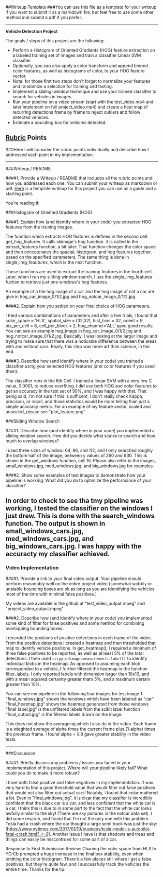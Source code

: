 ##Writeup Template
###You can use this file as a template for your writeup if you want to submit it as a markdown file, but feel free to use some other method and submit a pdf if you prefer.

---

**Vehicle Detection Project**

The goals / steps of this project are the following:

* Perform a Histogram of Oriented Gradients (HOG) feature extraction on a labeled training set of images and train a classifier Linear SVM classifier
* Optionally, you can also apply a color transform and append binned color features, as well as histograms of color, to your HOG feature vector. 
* Note: for those first two steps don't forget to normalize your features and randomize a selection for training and testing.
* Implement a sliding-window technique and use your trained classifier to search for vehicles in images.
* Run your pipeline on a video stream (start with the test_video.mp4 and later implement on full project_video.mp4) and create a heat map of recurring detections frame by frame to reject outliers and follow detected vehicles.
* Estimate a bounding box for vehicles detected.

## [Rubric](https://review.udacity.com/#!/rubrics/513/view) Points
###Here I will consider the rubric points individually and describe how I addressed each point in my implementation.  

---
###Writeup / README

####1. Provide a Writeup / README that includes all the rubric points and how you addressed each one.  You can submit your writeup as markdown or pdf.  [Here](https://github.com/udacity/CarND-Vehicle-Detection/blob/master/writeup_template.md) is a template writeup for this project you can use as a guide and a starting point.  

You're reading it!

###Histogram of Oriented Gradients (HOG)

####1. Explain how (and identify where in your code) you extracted HOG features from the training images.

The function which extracts HOG features is defined in the second cell: get_hog_features. It calls skimage's hog function. It is called in the extract_features function, a bit later. That function changes the color space and then concatenates the spacial, histogram, and hog features together, based on the specified parameters. The same thing is done in single_img_feautures, which is the next function. 

Those functions are used to extract the training features in the fourth cell. Later, when I run my sliding window search, I use the single_img_features fuction to retrieve just one windows's hog features.

An example of a the hog image of a car and the hog image of not a car are give in hog_car_image_0/1/2.jpg and hog_notcar_image_0/1/2.jpg

####2. Explain how you settled on your final choice of HOG parameters.

I tried various combinations of parameters and after a few trials, I found that color_space = 'HLS', spatial_size = (32,32), hist_bins = 32, orient = 9, pix_per_cell = 8, cell_per_block = 2, hog_channel='ALL' gave good results. You can see an example hog_image in hog_car_image_0/1/2.jpg and hog_notcar_image_0/1/2.jpg. Basically, I was looking at the larger image and trying to make sure that there was a noticable difference between the areas with and without cars. Really, this step was more art than science, in the end.

####3. Describe how (and identify where in your code) you trained a classifier using your selected HOG features (and color features if you used them).

The classifier runs in the 6th Cell. I trained a linear SVM with a very low C value, 0.0001, to reduce overfiting. I did use both HOG and color features to get an accuracy in the test set of 99%, and I was happy with that. That being said, I'm not sure if this is sufficent; I don't really check Kappa, precision, or recall, and those statistics would be more telling than just a simple accuracy metric. For an example of my feature vector, scaled and unscaled, please see "plot_feature.png"



###Sliding Window Search

####1. Describe how (and identify where in your code) you implemented a sliding window search.  How did you decide what scales to search and how much to overlap windows?

I used three sizes of window: 64, 96, and 112, and I only searched roughly the bottom half of the image, between y values of 360 and 630. This is shown in the get_windows function, cell 16. Please also refer to the images, small_windows.jpg, med_windows.jpg, and big_windows.jpg for examples. 

####2. Show some examples of test images to demonstrate how your pipeline is working.  What did you do to optimize the performance of your classifier?

In order to check to see tha tmy pipeline was working, I tested the classifier on the windows I just drew. This is done with the search_windows function. The output is shown in small_windows_cars.jpg, med_windows_cars.jpg, and big_windows_cars.jpg. I was happy with the accuracty my classifier achieved.
---

### Video Implementation

####1. Provide a link to your final video output.  Your pipeline should perform reasonably well on the entire project video (somewhat wobbly or unstable bounding boxes are ok as long as you are identifying the vehicles most of the time with minimal false positives.)

My videos are available in the github at "test_video_output.mpeg" and "project_video_output.mpeg"

####2. Describe how (and identify where in your code) you implemented some kind of filter for false positives and some method for combining overlapping bounding boxes.

I recorded the positions of positive detections in each frame of the video.  From the positive detections I created a heatmap and then thresholded that map to identify vehicle positions. In get_heatmap(), I required a minimum of three false positives to be reported, as well as at least 5% of the total detections. I then used `scipy.ndimage.measurements.label()` to identify individual blobs in the heatmap. As opposed to assuming each blob corresponded to a vehicle, I further filtered the heatmap in the function filter_labels. I only reported labels with dimension larger than 10x10, and with a mean squared certainty greater thatn 5%, and a maximum certain greater than 10%.

You can see my pipeline in the following four images for test image 1:
"final_windows.jpg" shows the windows which have been labeled as "car"
"final_heatmap.jpg" shows the heatmap generated from those windows
"final_label.jpg" is the unfiltered labels from the scikit label function
"final_output.jpg" is the filtered labels drawn on the image.

This does not show the averageing which I also do in the video. Each frame is a wieghted average of alpha times the current frame plus (1-alpha) times the previous frame. I found alpha = 0.8 gave greater stability in the video tests.


---

###Discussion

####1. Briefly discuss any problems / issues you faced in your implementation of this project.  Where will your pipeline likely fail?  What could you do to make it more robust?

I have both false positive and false negatives in my implementation. It was very hard to find a good threshold value that would filter out false positives that would not also filter out actual cars! Notably, I found that color mattered a lot. Even in "final_windows.jpg", it is clear that my classifier is incredibly confident that the black car is a car, and less confident that the white car is a car. I think this is due to in some part to the fact that the white car looks awfully similar to the sky! (There are sky pictures in the notcar data set). I did some resarch, and found that I'm not the only one with this problem. Tesla had a crash where the car thought a large semi truck was just the sky: [https://www.nytimes.com/2017/01/19/business/tesla-model-s-autopilot-fatal-crash.html?_r=0]. Another issue I have is that shadows and trees and things can easily be miscontrued for some part of a car.

Response to First Submission Review:
Chaning the color space from HLS to YCrCb prompted a huge increase in the final box stability, even when omitting the color histogram. There's a few places still where I get a false positives, but they're quite few, and I successfully track the vehicles the entire time. Thanks for the tip.